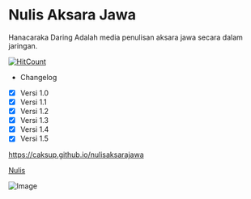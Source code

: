 # Nulis Aksara Jawa
Hanacaraka Daring
Adalah media penulisan aksara jawa secara dalam jaringan.

[![HitCount](http://hits.dwyl.io/caksup/caksup/nulisaksarajawa.svg)](http://hits.dwyl.io/caksup/nulisaksarajawa)


- Changelog
- [x] Versi 1.0
- [x] Versi 1.1
- [x] Versi 1.2
- [x] Versi 1.3
- [x] Versi 1.4
- [x] Versi 1.5

https://caksup.github.io/nulisaksarajawa


[Nulis](http://)

![Image](https://)
